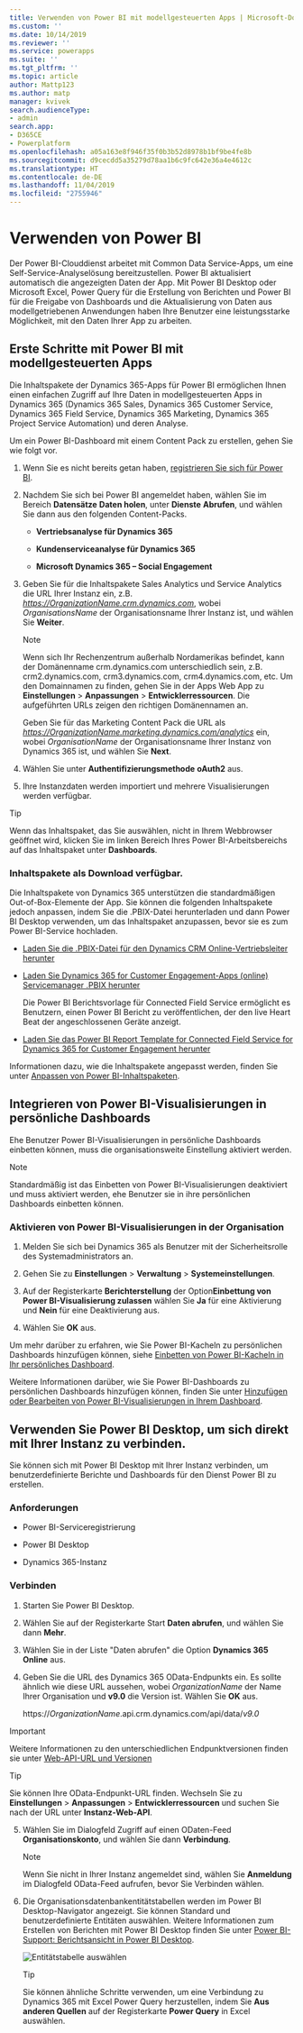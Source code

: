 ```yaml
---
title: Verwenden von Power BI mit modellgesteuerten Apps | Microsoft-Dokumentation
ms.custom: ''
ms.date: 10/14/2019
ms.reviewer: ''
ms.service: powerapps
ms.suite: ''
ms.tgt_pltfrm: ''
ms.topic: article
author: Mattp123
ms.author: matp
manager: kvivek
search.audienceType:
- admin
search.app:
- D365CE
- Powerplatform
ms.openlocfilehash: a05a163e8f946f35f0b3b52d8978b1bf9be4fe8b
ms.sourcegitcommit: d9cecdd5a35279d78aa1b6c9fc642e36a4e4612c
ms.translationtype: HT
ms.contentlocale: de-DE
ms.lasthandoff: 11/04/2019
ms.locfileid: "2755946"
---
```

# <a name="use-power-bi"></a>Verwenden von Power BI

Der Power BI-Clouddienst arbeitet mit Common Data Service-Apps, um eine Self-Service-Analyselösung bereitzustellen. Power BI aktualisiert automatisch die angezeigten Daten der App. Mit Power BI Desktop oder Microsoft Excel, Power Query für die Erstellung von Berichten und Power BI für die Freigabe von Dashboards und die Aktualisierung von Daten aus modellgetriebenen Anwendungen haben Ihre Benutzer eine leistungsstarke Möglichkeit, mit den Daten Ihrer App zu arbeiten.  
  
<a name="PowerBIGetstarted"></a>   
## <a name="get-started-using-power-bi-with-model-driven-apps"></a>Erste Schritte mit Power BI mit modellgesteuerten Apps  
 
Die Inhaltspakete der Dynamics 365-Apps für Power BI ermöglichen Ihnen einen einfachen Zugriff auf Ihre Daten in modellgesteuerten Apps in Dynamics 365 (Dynamics 365 Sales, Dynamics 365 Customer Service, Dynamics 365 Field Service, Dynamics 365 Marketing, Dynamics 365 Project Service Automation) und deren Analyse.  
  
 Um ein Power BI-Dashboard mit einem Content Pack zu erstellen, gehen Sie wie folgt vor.  
  
1. Wenn Sie es nicht bereits getan haben, [registrieren Sie sich für Power BI](https://powerbi.com/).  
  
2. Nachdem Sie sich bei Power BI angemeldet haben, wählen Sie im Bereich **Datensätze** **Daten holen**, unter **Dienste** **Abrufen**, und wählen Sie dann aus den folgenden Content-Packs.  
  
   - **Vertriebsanalyse für Dynamics 365**  
  
   - **Kundenserviceanalyse für Dynamics 365**  
  
   - **Microsoft Dynamics 365 – Social Engagement**  
  
3. Geben Sie für die Inhaltspakete Sales Analytics und Service Analytics die URL Ihrer Instanz ein, z.B. *<https://OrganizationName.crm.dynamics.com>*, wobei *OrganisationsName* der Organisationsname Ihrer Instanz ist, und wählen Sie **Weiter**.  
  
   > [!NOTE]
   >  Wenn sich Ihr Rechenzentrum außerhalb Nordamerikas befindet, kann der Domänenname crm.dynamics.com unterschiedlich sein, z.B. crm2.dynamics.com, crm3.dynamics.com, crm4.dynamics.com, etc. Um den Domainnamen zu finden, gehen Sie in der Apps Web App zu **Einstellungen** > **Anpassungen** > **Entwicklerressourcen**. Die aufgeführten URLs zeigen den richtigen Domänennamen an.  
  
    Geben Sie für das Marketing Content Pack die URL als *<https://OrganizationName.marketing.dynamics.com/analytics>* ein, wobei *OrganisationName* der Organisationsname Ihrer Instanz von Dynamics 365 ist, und wählen Sie **Next**.  
  
4. Wählen Sie unter **Authentifizierungsmethode** **oAuth2** aus.  
  
5. Ihre Instanzdaten werden importiert und mehrere Visualisierungen werden verfügbar.  
  
> [!TIP]
>  Wenn das Inhaltspaket, das Sie auswählen, nicht in Ihrem Webbrowser geöffnet wird, klicken Sie im linken Bereich Ihres Power BI-Arbeitsbereichs auf das Inhaltspaket unter **Dashboards**.  
  
### <a name="content-packs-available-for-download"></a>Inhaltspakete als Download verfügbar.  
 Die Inhaltspakete von Dynamics 365 unterstützen die standardmäßigen Out-of-Box-Elemente der App. Sie können die folgenden Inhaltspakete jedoch anpassen, indem Sie die .PBIX-Datei herunterladen und dann Power BI Desktop verwenden, um das Inhaltspaket anzupassen, bevor sie es zum Power BI-Service hochladen.  
  
- [Laden Sie die .PBIX-Datei für den Dynamics CRM Online-Vertriebsleiter herunter](https://download.microsoft.com/download/9/2/B/92BCBDCE-CE01-4BC9-A306-2A92653B683E/Sales%20Manager.pbix)  
  
- [Laden Sie Dynamics 365 for Customer Engagement-Apps (online) Servicemanager .PBIX herunter](https://download.microsoft.com/download/9/2/B/92BCBDCE-CE01-4BC9-A306-2A92653B683E/Customer%20Service%20Manager.pbix)  
  
  Die Power BI Berichtsvorlage für Connected Field Service ermöglicht es Benutzern, einen Power BI Bericht zu veröffentlichen, der den live Heart Beat der angeschlossenen Geräte anzeigt.  
  
- [Laden Sie das Power BI Report Template for Connected Field Service for Dynamics 365 for Customer Engagement herunter](https://download.microsoft.com/download/E/B/5/EB5ED97A-A36A-4CAE-8C04-333A1E463B4F/PowerBI%20Report%20Template%20for%20Connected%20Field%20Service%20for%20Microsoft%20Dynamics%20365.pbix)  
  
 Informationen dazu, wie die Inhaltspakete angepasst werden, finden Sie unter [Anpassen von Power BI-Inhaltspaketen](customize-power-bi-content-packs.md). 
  
<a name="BPI_embed"></a>   
## <a name="embed-power-bi-visualizations-on-personal-dashboards"></a>Integrieren von Power BI-Visualisierungen in persönliche Dashboards  
 Ehe Benutzer Power BI-Visualisierungen in persönliche Dashboards einbetten können, muss die organisationsweite Einstellung aktiviert werden.  
  
> [!NOTE]
>  Standardmäßig ist das Einbetten von Power BI-Visualisierungen deaktiviert und muss aktiviert werden, ehe Benutzer sie in ihre persönlichen Dashboards einbetten können.  
  
### <a name="enable-power-bi-visualizations-in-the-organization"></a>Aktivieren von Power BI-Visualisierungen in der Organisation  
  
1. Melden Sie sich bei Dynamics 365 als Benutzer mit der Sicherheitsrolle des Systemadministrators an.  
  
2. Gehen Sie zu **Einstellungen** > **Verwaltung** > **Systemeinstellungen**.  
  
3. Auf der Registerkarte **Berichterstellung** der Option**Einbettung von Power BI-Visualisierung zulassen** wählen Sie **Ja** für eine Aktivierung und **Nein** für eine Deaktivierung aus.  
  
4. Wählen Sie **OK** aus.  
  
Um mehr darüber zu erfahren, wie Sie Power BI-Kacheln zu persönlichen Dashboards hinzufügen können, siehe [Einbetten von Power BI-Kacheln in Ihr persönliches Dashboard](/powerapps/user/add-powerbi-dashboards#embed--power-bi-tiles-on-your-personal-dashboard).  
  
Weitere Informationen darüber, wie Sie Power BI-Dashboards zu persönlichen Dashboards hinzufügen können, finden Sie unter [Hinzufügen oder Bearbeiten von Power BI-Visualisierungen in Ihrem Dashboard](/powerapps/user/add-powerbi-dashboards).  
  
<a name="CRMOnline_PBIDesktop"></a>   
## <a name="use-power-bi-desktop-to-connect-directly-to-your-instance"></a>Verwenden Sie Power BI Desktop, um sich direkt mit Ihrer Instanz zu verbinden.  
 Sie können sich mit Power BI Desktop mit Ihrer Instanz verbinden, um benutzerdefinierte Berichte und Dashboards für den Dienst Power BI zu erstellen.  
  
### <a name="requirements"></a>Anforderungen  
  
- Power BI-Serviceregistrierung  
  
- Power BI Desktop  
  
- Dynamics 365-Instanz  
  
### <a name="connect"></a>Verbinden  
  
1. Starten Sie Power BI Desktop.  
  
2. Wählen Sie auf der Registerkarte Start **Daten abrufen**, und wählen Sie dann **Mehr**.  
  
3. Wählen Sie in der Liste "Daten abrufen" die Option **Dynamics 365 Online** aus.  
  
4. Geben Sie die URL des Dynamics 365 OData-Endpunkts ein. Es sollte ähnlich wie diese URL aussehen, wobei *OrganizationName* der Name Ihrer Organisation und **v9.0** die Version ist. Wählen Sie **OK** aus.  
  
    https://<em>OrganizationName</em>.api.crm.dynamics.com/api/data/*v9.0*  
  
> [!IMPORTANT]
> Weitere Informationen zu den unterschiedlichen Endpunktversionen finden sie unter [Web-API-URL und Versionen](/powerapps/developer/common-data-service/webapi/compose-http-requests-handle-errors#web-api-url-and-versions)
 
> [!TIP]
>  Sie können Ihre OData-Endpunkt-URL finden. Wechseln Sie zu **Einstellungen**  >  **Anpassungen**  >  **Entwicklerressourcen** und suchen Sie nach der URL unter **Instanz-Web-API**.  
  
5. Wählen Sie im Dialogfeld Zugriff auf einen ODaten-Feed **Organisationskonto**, und wählen Sie dann **Verbindung**.  
  
   > [!NOTE]
   >  Wenn Sie nicht in Ihrer Instanz angemeldet sind, wählen Sie **Anmeldung** im Dialogfeld OData-Feed aufrufen, bevor Sie Verbinden wählen.  
  
6. Die Organisationsdatenbankentitätstabellen werden im Power BI Desktop-Navigator angezeigt. Sie können Standard und benutzerdefinierte Entitäten auswählen. Weitere Informationen zum Erstellen von Berichten mit Power BI Desktop finden Sie unter [Power BI-Support: Berichtsansicht in Power BI Desktop](https://powerbi.microsoft.com/documentation/powerbi-desktop-report-view/).  
  
   ![Entitätstabelle auswählen](media/pbi-select-entity-table.PNG "Entitätstabelle auswählen")  
  
   > [!TIP]
   >  Sie können ähnliche Schritte verwenden, um eine Verbindung zu Dynamics 365 mit Excel Power Query herzustellen, indem Sie **Aus anderen Quellen** auf der Registerkarte **Power Query** in Excel auswählen.  
  

